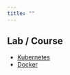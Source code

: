 ```yaml
---
title: ""
---
```


## Lab / Course

- [Kubernetes](/pkb/lab/course/kubernetes.html)
- [Docker](/pkb/lab/course/docker.html)


